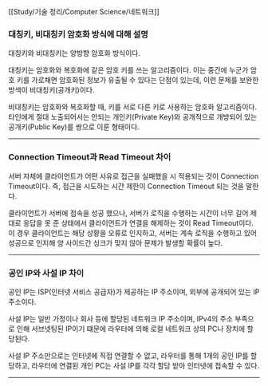 [[Study/기술 정리/Computer Science/네트워크]]

### 대칭키, 비대칭키 암호화 방식에 대해 설명

대칭키와 비대칭키는 양방향 암호화 방식이다.

대칭키는 암호화와 복호화에 같은 암호 키를 쓰는 알고리즘이다.
이는 중간에 누군가 암호 키를 가로채면 암호화된 정보가 유출될 수 있다는 단점이 있는데, 이런 문제를 보완한 방색이 비대칭키(공개키)이다.

비대칭키는 암호화와 복호화할 때, 키를 서로 다른 키로 사용하는 암호화 알고리즘이다.
타인에게 절대 노출되어서는 안되는 개인키(Private Key)와 공개적으로 개방되어 있는 공개키(Public Key)를 쌍으로 이룬 형태이다.


---
### Connection Timeout과 Read Timeout 차이

서버 자체에 클라이언트가 어떤 사유로 접근을 실패했을 시 적용되는 것이 Connection Timeout이다.
즉, 접근을 시도하는 시간 제한이 Connection Timeout 되는 것을 말한다.

클라이언트가 서버에 접속을 성공 했으나, 서버가 로직을 수행하는 시간이 너무 길어 제대로 응답을 못 준 상태에서 클라이언트가 연결을 해제하는 것이 Read Timeout이다.
이 경우 클라이언트는 해당 상황을 오류로 인지하고, 서버는 계속 로직을 수행하고 있어 성공으로 인지해 양 사이드간 싱크가 맞지 않아 문제가 발생할 확률이 높다.


---
### 공인 IP와 사설 IP 차이

공인 IP는 ISP(인터넷 서비스 공급자)가 제공하는 IP 주소이며, 외부에 공개되어 있는 IP 주소이다.

사설 IP는 일반 가정이나 회사 등에 할당된 네트워크 IP 주소이며, IPv4의 주소 부족으로 인해 서브넷팅된 IP이기 떄문에 라우터에 의해 로컬 네트워크 상의 PC나 장치에 할당된다.

사설 IP 주소만으로는 인터넷에 직접 연결할 수 없고, 라우터를 통해 1개의 공인 IP를 할당하고, 라우터에 연결된 개인 PC는 사설 IP를 각각 할당 받아 인터넷에 접속할 수 있다.


---

